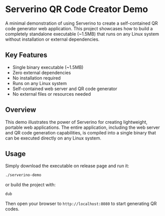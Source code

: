 # Serverino QR Code Creator Demo

A minimal demonstration of using Serverino to create a self-contained QR code generator web application. This project showcases how to build a completely standalone executable (~1.5MB) that runs on any Linux system without installation or external dependencies.

## Key Features

- Single binary executable (~1.5MB)
- Zero external dependencies
- No installation required
- Runs on any Linux system
- Self-contained web server and QR code generator
- No external files or resources needed

## Overview

This demo illustrates the power of Serverino for creating lightweight, portable web applications. The entire application, including the web server and QR code generation capabilities, is compiled into a single binary that can be executed directly on any Linux system.

## Usage

Simply download the executable on release page and run it:
```bash
./serverino-demo
```

or build the project with:

```bash
dub
```

Then open your browser to `http://localhost:8080` to start generating QR codes.
